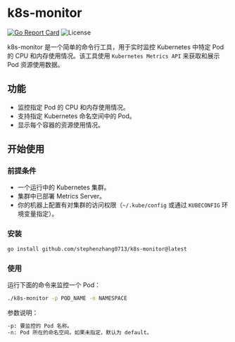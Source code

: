 # k8s-monitor

[![Go Report Card](https://goreportcard.com/badge/github.com/stephenzhang0713/k8s-monitor)](https://goreportcard.com/report/github.com/stephenzhang0713/k8s-monitor)
![License](https://img.shields.io/badge/License-Apache%202.0-blue.svg)

k8s-monitor 是一个简单的命令行工具，用于实时监控 Kubernetes 中特定 Pod 的 CPU 和内存使用情况。该工具使用 `Kubernetes Metrics API` 来获取和展示 Pod 资源使用数据。

## 功能

- 监控指定 Pod 的 CPU 和内存使用情况。
- 支持指定 Kubernetes 命名空间中的 Pod。
- 显示每个容器的资源使用情况。

## 开始使用

### 前提条件

- 一个运行中的 Kubernetes 集群。
- 集群中已部署 Metrics Server。
- 你的机器上配置有对集群的访问权限（`~/.kube/config` 或通过 `KUBECONFIG` 环境变量指定）。

### 安装

```bash
go install github.com/stephenzhang0713/k8s-monitor@latest
```

### 使用 
运行下面的命令来监控一个 Pod：

```bash
./k8s-monitor -p POD_NAME -n NAMESPACE
```


参数说明：

```bash
-p: 要监控的 Pod 名称。
-n: Pod 所在的命名空间。如果未指定，默认为 default。
```

